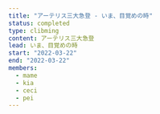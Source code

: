 ```yaml
---
title: "アーテリス三大急登 - いま、目覚めの時"
status: completed
type: clibming
content: アーテリス三大急登
lead: いま、目覚めの時
start: "2022-03-22"
end: "2022-03-22"
members:
  - mame
  - kia
  - ceci
  - pei
---
```

